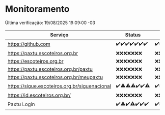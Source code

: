 # Monitoramento

Última verificação: 19/08/2025 19:09:00 -03

|Serviço|Status|Últimas 24h|
|---|---|---|
|https://github.com|<span title="2025-08-12: OK=23">✔️</span><span title="2025-08-13: OK=23">✔️</span><span title="2025-08-14: OK=23">✔️</span><span title="2025-08-15: OK=23">✔️</span><span title="2025-08-16: OK=23">✔️</span><span title="2025-08-17: OK=23">✔️</span><span title="2025-08-18: OK=21">✔️</span>|<span title="18/08/2025 19:09:00 -03 : 200">✔️</span><span title="18/08/2025 20:09:00 -03 : 200">✔️</span><span title="18/08/2025 21:48:00 -03 : 200">✔️</span><span title="18/08/2025 23:26:00 -03 : 200">✔️</span><span title="19/08/2025 00:35:00 -03 : 200">✔️</span><span title="19/08/2025 01:12:00 -03 : 200">✔️</span><span title="19/08/2025 02:10:00 -03 : 200">✔️</span><span title="19/08/2025 03:14:00 -03 : 200">✔️</span><span title="19/08/2025 04:09:00 -03 : 200">✔️</span><span title="19/08/2025 05:13:00 -03 : 200">✔️</span><span title="19/08/2025 06:10:00 -03 : 200">✔️</span><span title="19/08/2025 07:10:00 -03 : 200">✔️</span><span title="19/08/2025 08:08:00 -03 : 200">✔️</span><span title="19/08/2025 09:18:00 -03 : 200">✔️</span><span title="19/08/2025 10:22:00 -03 : 200">✔️</span><span title="19/08/2025 11:09:00 -03 : 200">✔️</span><span title="19/08/2025 12:10:00 -03 : 200">✔️</span><span title="19/08/2025 13:12:00 -03 : 200">✔️</span><span title="19/08/2025 14:08:00 -03 : 200">✔️</span><span title="19/08/2025 15:13:00 -03 : 200">✔️</span><span title="19/08/2025 16:07:00 -03 : 200">✔️</span><span title="19/08/2025 17:10:00 -03 : 200">✔️</span><span title="19/08/2025 18:08:00 -03 : 200">✔️</span><span title="19/08/2025 19:09:00 -03 : 200">✔️</span>|
|https://paxtu.escoteiros.org.br|<span title="2025-08-12: Falhas=23">❌</span><span title="2025-08-13: Falhas=23">❌</span><span title="2025-08-14: Falhas=23">❌</span><span title="2025-08-15: Falhas=23">❌</span><span title="2025-08-16: Falhas=23">❌</span><span title="2025-08-17: Falhas=23">❌</span><span title="2025-08-18: Falhas=21">❌</span>|<span title="18/08/2025 19:09:00 -03 : 403">❌</span><span title="18/08/2025 20:09:00 -03 : 403">❌</span><span title="18/08/2025 21:48:00 -03 : 403">❌</span><span title="18/08/2025 23:26:00 -03 : 403">❌</span><span title="19/08/2025 00:35:00 -03 : 403">❌</span><span title="19/08/2025 01:12:00 -03 : 403">❌</span><span title="19/08/2025 02:10:00 -03 : 403">❌</span><span title="19/08/2025 03:14:00 -03 : 403">❌</span><span title="19/08/2025 04:09:00 -03 : 403">❌</span><span title="19/08/2025 05:13:00 -03 : 403">❌</span><span title="19/08/2025 06:10:00 -03 : 403">❌</span><span title="19/08/2025 07:10:00 -03 : 403">❌</span><span title="19/08/2025 08:08:00 -03 : 403">❌</span><span title="19/08/2025 09:18:00 -03 : 403">❌</span><span title="19/08/2025 10:22:00 -03 : 403">❌</span><span title="19/08/2025 11:09:00 -03 : 403">❌</span><span title="19/08/2025 12:10:00 -03 : 403">❌</span><span title="19/08/2025 13:12:00 -03 : 403">❌</span><span title="19/08/2025 14:08:00 -03 : 403">❌</span><span title="19/08/2025 15:13:00 -03 : 403">❌</span><span title="19/08/2025 16:07:00 -03 : 403">❌</span><span title="19/08/2025 17:10:00 -03 : 403">❌</span><span title="19/08/2025 18:08:00 -03 : 403">❌</span><span title="19/08/2025 19:09:00 -03 : 403">❌</span>|
|https://escoteiros.org.br|<span title="2025-08-12: Falhas=23">❌</span><span title="2025-08-13: Falhas=23">❌</span><span title="2025-08-14: Falhas=23">❌</span><span title="2025-08-15: Falhas=23">❌</span><span title="2025-08-16: Falhas=23">❌</span><span title="2025-08-17: Falhas=23">❌</span><span title="2025-08-18: Falhas=21">❌</span>|<span title="18/08/2025 19:09:00 -03 : 403">❌</span><span title="18/08/2025 20:09:00 -03 : 403">❌</span><span title="18/08/2025 21:48:00 -03 : 403">❌</span><span title="18/08/2025 23:26:00 -03 : 403">❌</span><span title="19/08/2025 00:35:00 -03 : 403">❌</span><span title="19/08/2025 01:12:00 -03 : 403">❌</span><span title="19/08/2025 02:10:00 -03 : 403">❌</span><span title="19/08/2025 03:14:00 -03 : 403">❌</span><span title="19/08/2025 04:09:00 -03 : 403">❌</span><span title="19/08/2025 05:13:00 -03 : 403">❌</span><span title="19/08/2025 06:10:00 -03 : 403">❌</span><span title="19/08/2025 07:10:00 -03 : 403">❌</span><span title="19/08/2025 08:08:00 -03 : 403">❌</span><span title="19/08/2025 09:18:00 -03 : 403">❌</span><span title="19/08/2025 10:22:00 -03 : 403">❌</span><span title="19/08/2025 11:09:00 -03 : 403">❌</span><span title="19/08/2025 12:10:00 -03 : 403">❌</span><span title="19/08/2025 13:12:00 -03 : 403">❌</span><span title="19/08/2025 14:08:00 -03 : 403">❌</span><span title="19/08/2025 15:13:00 -03 : 403">❌</span><span title="19/08/2025 16:07:00 -03 : 403">❌</span><span title="19/08/2025 17:10:00 -03 : 403">❌</span><span title="19/08/2025 18:08:00 -03 : 403">❌</span><span title="19/08/2025 19:09:00 -03 : 403">❌</span>|
|https://paxtu.escoteiros.org.br/paxtu|<span title="2025-08-12: Falhas=23">❌</span><span title="2025-08-13: Falhas=23">❌</span><span title="2025-08-14: Falhas=23">❌</span><span title="2025-08-15: Falhas=23">❌</span><span title="2025-08-16: Falhas=23">❌</span><span title="2025-08-17: Falhas=23">❌</span><span title="2025-08-18: Falhas=21">❌</span>|<span title="18/08/2025 19:09:00 -03 : 403">❌</span><span title="18/08/2025 20:09:00 -03 : 403">❌</span><span title="18/08/2025 21:48:00 -03 : 403">❌</span><span title="18/08/2025 23:26:00 -03 : 403">❌</span><span title="19/08/2025 00:35:00 -03 : 403">❌</span><span title="19/08/2025 01:12:00 -03 : 403">❌</span><span title="19/08/2025 02:10:00 -03 : 403">❌</span><span title="19/08/2025 03:14:00 -03 : 403">❌</span><span title="19/08/2025 04:09:00 -03 : 403">❌</span><span title="19/08/2025 05:13:00 -03 : 403">❌</span><span title="19/08/2025 06:10:00 -03 : 403">❌</span><span title="19/08/2025 07:10:00 -03 : 403">❌</span><span title="19/08/2025 08:08:00 -03 : 403">❌</span><span title="19/08/2025 09:18:00 -03 : 403">❌</span><span title="19/08/2025 10:22:00 -03 : 403">❌</span><span title="19/08/2025 11:09:00 -03 : 403">❌</span><span title="19/08/2025 12:10:00 -03 : 403">❌</span><span title="19/08/2025 13:12:00 -03 : 403">❌</span><span title="19/08/2025 14:08:00 -03 : 403">❌</span><span title="19/08/2025 15:13:00 -03 : 403">❌</span><span title="19/08/2025 16:07:00 -03 : 403">❌</span><span title="19/08/2025 17:10:00 -03 : 403">❌</span><span title="19/08/2025 18:08:00 -03 : 403">❌</span><span title="19/08/2025 19:09:00 -03 : 403">❌</span>|
|https://paxtu.escoteiros.org.br/meupaxtu|<span title="2025-08-12: Falhas=23">❌</span><span title="2025-08-13: Falhas=23">❌</span><span title="2025-08-14: Falhas=23">❌</span><span title="2025-08-15: Falhas=23">❌</span><span title="2025-08-16: Falhas=23">❌</span><span title="2025-08-17: Falhas=23">❌</span><span title="2025-08-18: Falhas=21">❌</span>|<span title="18/08/2025 19:09:00 -03 : 403">❌</span><span title="18/08/2025 20:09:00 -03 : 403">❌</span><span title="18/08/2025 21:48:00 -03 : 403">❌</span><span title="18/08/2025 23:26:00 -03 : 403">❌</span><span title="19/08/2025 00:35:00 -03 : 403">❌</span><span title="19/08/2025 01:12:00 -03 : 403">❌</span><span title="19/08/2025 02:10:00 -03 : 403">❌</span><span title="19/08/2025 03:14:00 -03 : 403">❌</span><span title="19/08/2025 04:09:00 -03 : 403">❌</span><span title="19/08/2025 05:13:00 -03 : 403">❌</span><span title="19/08/2025 06:10:00 -03 : 403">❌</span><span title="19/08/2025 07:10:00 -03 : 403">❌</span><span title="19/08/2025 08:08:00 -03 : 403">❌</span><span title="19/08/2025 09:18:00 -03 : 403">❌</span><span title="19/08/2025 10:22:00 -03 : 403">❌</span><span title="19/08/2025 11:09:00 -03 : 403">❌</span><span title="19/08/2025 12:10:00 -03 : 403">❌</span><span title="19/08/2025 13:12:00 -03 : 403">❌</span><span title="19/08/2025 14:08:00 -03 : 403">❌</span><span title="19/08/2025 15:13:00 -03 : 403">❌</span><span title="19/08/2025 16:07:00 -03 : 403">❌</span><span title="19/08/2025 17:10:00 -03 : 403">❌</span><span title="19/08/2025 18:08:00 -03 : 403">❌</span><span title="19/08/2025 19:09:00 -03 : 403">❌</span>|
|https://sigue.escoteiros.org.br/siguenacional|<span title="2025-08-12: OK=23">✔️</span><span title="2025-08-13: OK=22, Falhas=1">⚠️</span><span title="2025-08-14: OK=22, Falhas=1">⚠️</span><span title="2025-08-15: OK=22, Falhas=1">⚠️</span><span title="2025-08-16: OK=23">✔️</span><span title="2025-08-17: OK=23">✔️</span><span title="2025-08-18: OK=20, Falhas=1">⚠️</span>|<span title="18/08/2025 19:09:00 -03 : 200">✔️</span><span title="18/08/2025 20:09:00 -03 : 200">✔️</span><span title="18/08/2025 21:48:00 -03 : 200">✔️</span><span title="18/08/2025 23:26:00 -03 : 200">✔️</span><span title="19/08/2025 00:35:00 -03 : 200">✔️</span><span title="19/08/2025 01:12:00 -03 : 200">✔️</span><span title="19/08/2025 02:10:00 -03 : 200">✔️</span><span title="19/08/2025 03:14:00 -03 : 200">✔️</span><span title="19/08/2025 04:09:00 -03 : 200">✔️</span><span title="19/08/2025 05:13:00 -03 : 200">✔️</span><span title="19/08/2025 06:10:00 -03 : 200">✔️</span><span title="19/08/2025 07:10:00 -03 : 200">✔️</span><span title="19/08/2025 08:08:00 -03 : 200">✔️</span><span title="19/08/2025 09:18:00 -03 : 200">✔️</span><span title="19/08/2025 10:22:00 -03 : 200">✔️</span><span title="19/08/2025 11:09:00 -03 : 200">✔️</span><span title="19/08/2025 12:10:00 -03 : 200">✔️</span><span title="19/08/2025 13:12:00 -03 : 200">✔️</span><span title="19/08/2025 14:08:00 -03 : 200">✔️</span><span title="19/08/2025 15:13:00 -03 : 200">✔️</span><span title="19/08/2025 16:07:00 -03 : 200">✔️</span><span title="19/08/2025 17:10:00 -03 : 200">✔️</span><span title="19/08/2025 18:08:00 -03 : 200">✔️</span><span title="19/08/2025 19:09:00 -03 : 200">✔️</span>|
|https://id.escoteiros.org.br/|<span title="2025-08-12: Falhas=23">❌</span><span title="2025-08-13: Falhas=23">❌</span><span title="2025-08-14: Falhas=23">❌</span><span title="2025-08-15: Falhas=23">❌</span><span title="2025-08-16: Falhas=23">❌</span><span title="2025-08-17: Falhas=23">❌</span><span title="2025-08-18: Falhas=21">❌</span>|<span title="18/08/2025 19:09:00 -03 : 403">❌</span><span title="18/08/2025 20:09:00 -03 : 403">❌</span><span title="18/08/2025 21:48:00 -03 : 403">❌</span><span title="18/08/2025 23:26:00 -03 : 403">❌</span><span title="19/08/2025 00:35:00 -03 : 403">❌</span><span title="19/08/2025 01:12:00 -03 : 403">❌</span><span title="19/08/2025 02:10:00 -03 : 403">❌</span><span title="19/08/2025 03:14:00 -03 : 403">❌</span><span title="19/08/2025 04:09:00 -03 : 403">❌</span><span title="19/08/2025 05:13:00 -03 : 403">❌</span><span title="19/08/2025 06:10:00 -03 : 403">❌</span><span title="19/08/2025 07:10:00 -03 : 403">❌</span><span title="19/08/2025 08:08:00 -03 : 403">❌</span><span title="19/08/2025 09:18:00 -03 : 403">❌</span><span title="19/08/2025 10:22:00 -03 : 403">❌</span><span title="19/08/2025 11:09:00 -03 : 403">❌</span><span title="19/08/2025 12:10:00 -03 : 403">❌</span><span title="19/08/2025 13:12:00 -03 : 403">❌</span><span title="19/08/2025 14:08:00 -03 : 403">❌</span><span title="19/08/2025 15:13:00 -03 : 403">❌</span><span title="19/08/2025 16:07:00 -03 : 403">❌</span><span title="19/08/2025 17:10:00 -03 : 403">❌</span><span title="19/08/2025 18:08:00 -03 : 403">❌</span><span title="19/08/2025 19:09:00 -03 : 403">❌</span>|
|Paxtu Login|<span title="2025-08-12: OK=23">✔️</span><span title="2025-08-13: OK=22, Falhas=1">⚠️</span><span title="2025-08-14: OK=23">✔️</span><span title="2025-08-15: OK=22, Falhas=1">⚠️</span><span title="2025-08-16: OK=23">✔️</span><span title="2025-08-17: OK=23">✔️</span><span title="2025-08-18: OK=21">✔️</span>|<span title="18/08/2025 19:09:00 -03 : 200">✔️</span><span title="18/08/2025 20:09:00 -03 : 200">✔️</span><span title="18/08/2025 21:48:00 -03 : 200">✔️</span><span title="18/08/2025 23:26:00 -03 : 200">✔️</span><span title="19/08/2025 00:35:00 -03 : 200">✔️</span><span title="19/08/2025 01:12:00 -03 : 200">✔️</span><span title="19/08/2025 02:10:00 -03 : 200">✔️</span><span title="19/08/2025 03:14:00 -03 : 200">✔️</span><span title="19/08/2025 04:09:00 -03 : 200">✔️</span><span title="19/08/2025 05:13:00 -03 : 200">✔️</span><span title="19/08/2025 06:10:00 -03 : 200">✔️</span><span title="19/08/2025 07:10:00 -03 : 200">✔️</span><span title="19/08/2025 08:08:00 -03 : 200">✔️</span><span title="19/08/2025 09:18:00 -03 : 200">✔️</span><span title="19/08/2025 10:22:00 -03 : 200">✔️</span><span title="19/08/2025 11:09:00 -03 : 200">✔️</span><span title="19/08/2025 12:10:00 -03 : 200">✔️</span><span title="19/08/2025 13:12:00 -03 : 200">✔️</span><span title="19/08/2025 14:08:00 -03 : 200">✔️</span><span title="19/08/2025 15:13:00 -03 : 200">✔️</span><span title="19/08/2025 16:07:00 -03 : 200">✔️</span><span title="19/08/2025 17:10:00 -03 : 200">✔️</span><span title="19/08/2025 18:08:00 -03 : 200">✔️</span><span title="19/08/2025 19:09:00 -03 : 200">✔️</span>|
